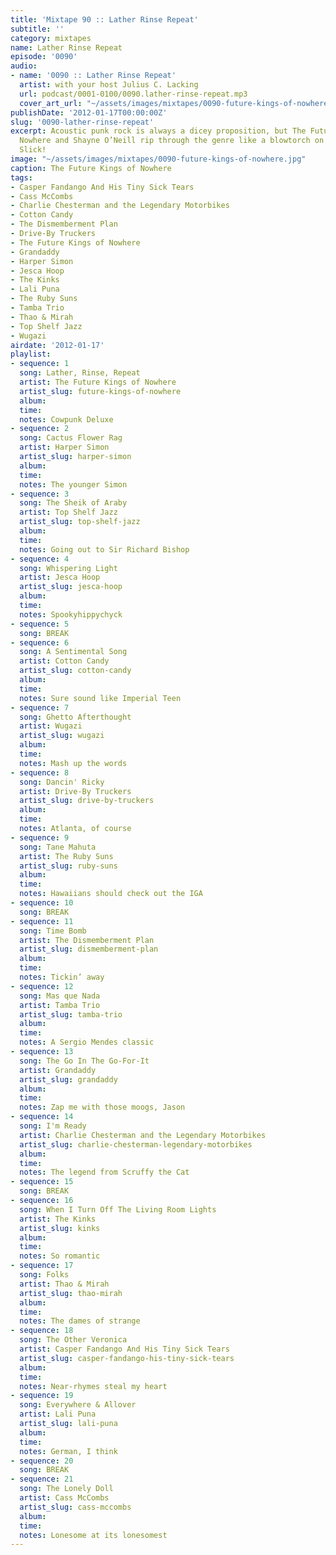```yaml
---
title: 'Mixtape 90 :: Lather Rinse Repeat'
subtitle: ''
category: mixtapes
name: Lather Rinse Repeat
episode: '0090'
audio:
- name: '0090 :: Lather Rinse Repeat'
  artist: with your host Julius C. Lacking
  url: podcast/0001-0100/0090.lather-rinse-repeat.mp3
  cover_art_url: "~/assets/images/mixtapes/0090-future-kings-of-nowhere.jpg"
publishDate: '2012-01-17T00:00:00Z'
slug: '0090-lather-rinse-repeat'
excerpt: Acoustic punk rock is always a dicey proposition, but The Future Kings of
  Nowhere and Shayne O’Neill rip through the genre like a blowtorch on toilet paper.
  Slick!
image: "~/assets/images/mixtapes/0090-future-kings-of-nowhere.jpg"
caption: The Future Kings of Nowhere
tags:
- Casper Fandango And His Tiny Sick Tears
- Cass McCombs
- Charlie Chesterman and the Legendary Motorbikes
- Cotton Candy
- The Dismemberment Plan
- Drive-By Truckers
- The Future Kings of Nowhere
- Grandaddy
- Harper Simon
- Jesca Hoop
- The Kinks
- Lali Puna
- The Ruby Suns
- Tamba Trio
- Thao & Mirah
- Top Shelf Jazz
- Wugazi
airdate: '2012-01-17'
playlist:
- sequence: 1
  song: Lather, Rinse, Repeat
  artist: The Future Kings of Nowhere
  artist_slug: future-kings-of-nowhere
  album:
  time:
  notes: Cowpunk Deluxe
- sequence: 2
  song: Cactus Flower Rag
  artist: Harper Simon
  artist_slug: harper-simon
  album:
  time:
  notes: The younger Simon
- sequence: 3
  song: The Sheik of Araby
  artist: Top Shelf Jazz
  artist_slug: top-shelf-jazz
  album:
  time:
  notes: Going out to Sir Richard Bishop
- sequence: 4
  song: Whispering Light
  artist: Jesca Hoop
  artist_slug: jesca-hoop
  album:
  time:
  notes: Spookyhippychyck
- sequence: 5
  song: BREAK
- sequence: 6
  song: A Sentimental Song
  artist: Cotton Candy
  artist_slug: cotton-candy
  album:
  time:
  notes: Sure sound like Imperial Teen
- sequence: 7
  song: Ghetto Afterthought
  artist: Wugazi
  artist_slug: wugazi
  album:
  time:
  notes: Mash up the words
- sequence: 8
  song: Dancin' Ricky
  artist: Drive-By Truckers
  artist_slug: drive-by-truckers
  album:
  time:
  notes: Atlanta, of course
- sequence: 9
  song: Tane Mahuta
  artist: The Ruby Suns
  artist_slug: ruby-suns
  album:
  time:
  notes: Hawaiians should check out the IGA
- sequence: 10
  song: BREAK
- sequence: 11
  song: Time Bomb
  artist: The Dismemberment Plan
  artist_slug: dismemberment-plan
  album:
  time:
  notes: Tickin’ away
- sequence: 12
  song: Mas que Nada
  artist: Tamba Trio
  artist_slug: tamba-trio
  album:
  time:
  notes: A Sergio Mendes classic
- sequence: 13
  song: The Go In The Go-For-It
  artist: Grandaddy
  artist_slug: grandaddy
  album:
  time:
  notes: Zap me with those moogs, Jason
- sequence: 14
  song: I'm Ready
  artist: Charlie Chesterman and the Legendary Motorbikes
  artist_slug: charlie-chesterman-legendary-motorbikes
  album:
  time:
  notes: The legend from Scruffy the Cat
- sequence: 15
  song: BREAK
- sequence: 16
  song: When I Turn Off The Living Room Lights
  artist: The Kinks
  artist_slug: kinks
  album:
  time:
  notes: So romantic
- sequence: 17
  song: Folks
  artist: Thao & Mirah
  artist_slug: thao-mirah
  album:
  time:
  notes: The dames of strange
- sequence: 18
  song: The Other Veronica
  artist: Casper Fandango And His Tiny Sick Tears
  artist_slug: casper-fandango-his-tiny-sick-tears
  album:
  time:
  notes: Near-rhymes steal my heart
- sequence: 19
  song: Everywhere & Allover
  artist: Lali Puna
  artist_slug: lali-puna
  album:
  time:
  notes: German, I think
- sequence: 20
  song: BREAK
- sequence: 21
  song: The Lonely Doll
  artist: Cass McCombs
  artist_slug: cass-mccombs
  album:
  time:
  notes: Lonesome at its lonesomest
---
```


